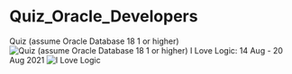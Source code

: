 # Quiz_Oracle_Developers
Quiz (assume Oracle Database 18 1 or higher) ![Quiz (assume Oracle Database 18 1 or higher)](https://user-images.githubusercontent.com/69799720/129455022-e0bc6a14-fbe4-4754-8df8-07aed8da977c.png)
I Love Logic: 14 Aug - 20 Aug 2021 
![I Love Logic](https://user-images.githubusercontent.com/69799720/129455403-b3c10f89-63cb-44c6-89c2-940cb9a813f3.PNG)
